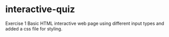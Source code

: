 # interactive-quiz
Exercise 1
Basic HTML interactive web page using different input types and added a css file for styling.
